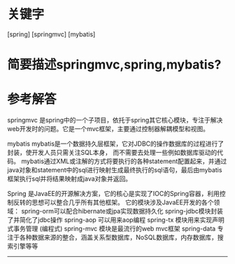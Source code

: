 # 关键字

 \[spring\]  \[springmvc\] \[mybatis\]


# 简要描述springmvc,spring,mybatis?


# 参考解答

springmvc 是spring中的一个子项目，依托于spring其它核心模块，专注于解决web开发时的问题。它是一个mvc框架，主要通过控制器解耦模型和视图。


mybatis
mybatis是一个数据持久层框架，它对JDBC的操作数据库的过程进行了封装，使开发人员只需关注SQL本身，
而不需要去处理一些例如数据库驱动的代码。
mybatis通过XML或注解的方式将要执行的各种statement配置起来，并通过java对象和statement中的sql进行映射生成最终执行的sql语句，最后由mybatis框架执行sql并将结果映射成java对象并返回。


Spring 是JavaEE的开源解决方案，它的核心是实现了IOC的Spring容器，利用控制反转的思想可以整合几乎所有其他框架。
它的模块涉及JavaEE开发的各个领域：
spring-orm可以配合hibernate或jpa实现数据持久化
spring-jdbc模块封装了并简化了jdbc操作
spring-aop 可以用来aop编程
spring-tx 模块用来实现声明式事务管理 (编程式)
spring-mvc 模块是最流行的web mvc框架
spring-data 专注于各种数据来源的整合，涵盖关系型数据库，NoSQL数据库，内存数据库，搜索引擎等等

---
